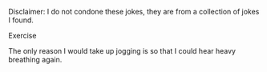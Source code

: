 Disclaimer: I do not condone these jokes, they are from a collection of jokes I found.

Exercise

The only reason I would take up jogging is so that I could hear heavy breathing again.

